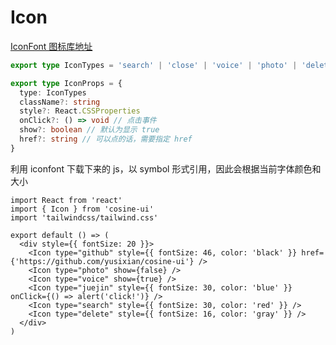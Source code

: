 # Icon

[IconFont 图标库地址](https://www.iconfont.cn/manage/index?manage_type=myprojects&projectId=3572517&keyword=&project_type=&page=)

```ts
export type IconTypes = 'search' | 'close' | 'voice' | 'photo' | 'delete' | 'user' | 'github' | 'juejin' | 'lightOrDark'

export type IconProps = {
  type: IconTypes
  className?: string
  style?: React.CSSProperties
  onClick?: () => void // 点击事件
  show?: boolean // 默认为显示 true
  href?: string // 可以点的话，需要指定 href
}
```

利用 iconfont 下载下来的 js，以 symbol 形式引用，因此会根据当前字体颜色和大小

```tsx
import React from 'react'
import { Icon } from 'cosine-ui'
import 'tailwindcss/tailwind.css'

export default () => (
  <div style={{ fontSize: 20 }}>
    <Icon type="github" style={{ fontSize: 46, color: 'black' }} href={'https://github.com/yusixian/cosine-ui'} />
    <Icon type="photo" show={false} />
    <Icon type="voice" show={true} />
    <Icon type="juejin" style={{ fontSize: 30, color: 'blue' }} onClick={() => alert('click!')} />
    <Icon type="search" style={{ fontSize: 30, color: 'red' }} />
    <Icon type="delete" style={{ fontSize: 16, color: 'gray' }} />
  </div>
)
```
